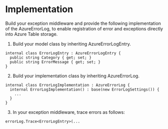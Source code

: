 # Implementation

Build your exception middleware and provide the following implementation of the AzureErrorLog, to enable registration of error and exceptions directly into Azure Table storage.

1) Build your model class by inheriting AzureErrorLogEntry.

```
internal class ErrorLogEntry : AzureErrorLogEntry {
  public string Category { get; set; }
  public string ErrorMessage { get; set; }
}
```

2) Build your implementation class by inheriting AzureErrorLog.

```
internal class ErrorLogImplementation : AzureErrorLog {
  internal ErrorLogImplementation() : base(new ErrorLogSettings()) { 
    ...
  }
}
```

3) In your exception middleware, trace errors as follows:

```
errorLog.Trace<ErrorLogEntry>(...
```
